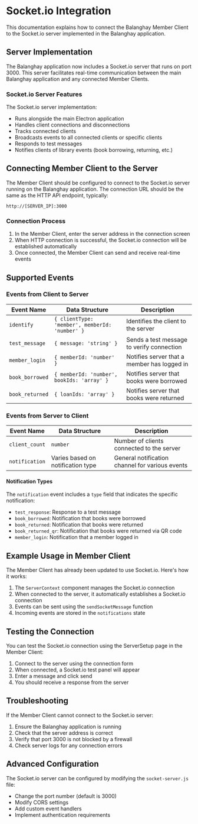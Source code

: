 # Socket.io Integration

This documentation explains how to connect the Balanghay Member Client to the Socket.io server implemented in the Balanghay application.

## Server Implementation

The Balanghay application now includes a Socket.io server that runs on port 3000. This server facilitates real-time communication between the main Balanghay application and any connected Member Clients.

### Socket.io Server Features

The Socket.io server implementation:

- Runs alongside the main Electron application
- Handles client connections and disconnections
- Tracks connected clients
- Broadcasts events to all connected clients or specific clients
- Responds to test messages
- Notifies clients of library events (book borrowing, returning, etc.)

## Connecting Member Client to the Server

The Member Client should be configured to connect to the Socket.io server running on the Balanghay application. The connection URL should be the same as the HTTP API endpoint, typically:

```
http://[SERVER_IP]:3000
```

### Connection Process

1. In the Member Client, enter the server address in the connection screen
2. When HTTP connection is successful, the Socket.io connection will be established automatically
3. Once connected, the Member Client can send and receive real-time events

## Supported Events

### Events from Client to Server

| Event Name | Data Structure | Description |
|------------|----------------|-------------|
| `identify` | `{ clientType: 'member', memberId: 'number' }` | Identifies the client to the server |
| `test_message` | `{ message: 'string' }` | Sends a test message to verify connection |
| `member_login` | `{ memberId: 'number' }` | Notifies server that a member has logged in |
| `book_borrowed` | `{ memberId: 'number', bookIds: 'array' }` | Notifies server that books were borrowed |
| `book_returned` | `{ loanIds: 'array' }` | Notifies server that books were returned |

### Events from Server to Client

| Event Name | Data Structure | Description |
|------------|----------------|-------------|
| `client_count` | `number` | Number of clients connected to the server |
| `notification` | Varies based on notification type | General notification channel for various events |

#### Notification Types

The `notification` event includes a `type` field that indicates the specific notification:

- `test_response`: Response to a test message
- `book_borrowed`: Notification that books were borrowed
- `book_returned`: Notification that books were returned
- `book_returned_qr`: Notification that books were returned via QR code
- `member_login`: Notification that a member logged in

## Example Usage in Member Client

The Member Client has already been updated to use Socket.io. Here's how it works:

1. The `ServerContext` component manages the Socket.io connection
2. When connected to the server, it automatically establishes a Socket.io connection
3. Events can be sent using the `sendSocketMessage` function
4. Incoming events are stored in the `notifications` state

## Testing the Connection

You can test the Socket.io connection using the ServerSetup page in the Member Client:

1. Connect to the server using the connection form
2. When connected, a Socket.io test panel will appear
3. Enter a message and click send
4. You should receive a response from the server

## Troubleshooting

If the Member Client cannot connect to the Socket.io server:

1. Ensure the Balanghay application is running
2. Check that the server address is correct
3. Verify that port 3000 is not blocked by a firewall
4. Check server logs for any connection errors

## Advanced Configuration

The Socket.io server can be configured by modifying the `socket-server.js` file:

- Change the port number (default is 3000)
- Modify CORS settings
- Add custom event handlers
- Implement authentication requirements 